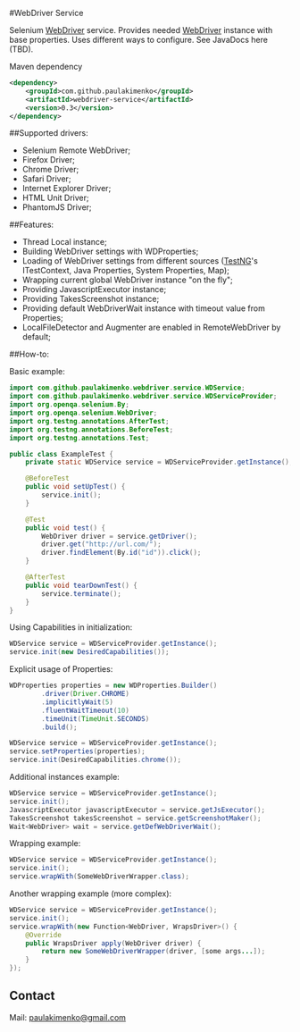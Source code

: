 [WebDriver]: http://docs.seleniumhq.org/projects/webdriver/
[TestNG]: http://testng.org/doc/index.html

#WebDriver Service

Selenium [WebDriver] service. Provides needed [WebDriver] instance with base properties. Uses different ways to configure.
See JavaDocs here (TBD).

Maven dependency

```xml
<dependency>
    <groupId>com.github.paulakimenko</groupId>
    <artifactId>webdriver-service</artifactId>
    <version>0.3</version>
</dependency>
```

##Supported drivers:

 - Selenium Remote WebDriver;
 - Firefox Driver;
 - Chrome Driver;
 - Safari Driver;
 - Internet Explorer Driver;
 - HTML Unit Driver;
 - PhantomJS Driver;

##Features:

 - Thread Local instance;
 - Building WebDriver settings with WDProperties;
 - Loading of WebDriver settings from different sources ([TestNG]'s ITestContext, Java Properties, System Properties, Map);
 - Wrapping current global WebDriver instance "on the fly";
 - Providing JavascriptExecutor instance;
 - Providing TakesScreenshot instance;
 - Providing default WebDriverWait instance with timeout value from Properties;
 - LocalFileDetector and Augmenter are enabled in RemoteWebDriver by default;

##How-to:

Basic example:

```java
import com.github.paulakimenko.webdriver.service.WDService;
import com.github.paulakimenko.webdriver.service.WDServiceProvider;
import org.openqa.selenium.By;
import org.openqa.selenium.WebDriver;
import org.testng.annotations.AfterTest;
import org.testng.annotations.BeforeTest;
import org.testng.annotations.Test;

public class ExampleTest {
    private static WDService service = WDServiceProvider.getInstance();

    @BeforeTest
    public void setUpTest() {
        service.init();
    }

    @Test
    public void test() {
        WebDriver driver = service.getDriver();
        driver.get("http://url.com/");
        driver.findElement(By.id("id")).click();
    }

    @AfterTest
    public void tearDownTest() {
        service.terminate();
    }
}
```

Using Capabilities in initialization:

```java
WDService service = WDServiceProvider.getInstance();
service.init(new DesiredCapabilities());
```

Explicit usage of Properties:

```java
WDProperties properties = new WDProperties.Builder()
        .driver(Driver.CHROME)
        .implicitlyWait(5)
        .fluentWaitTimeout(10)
        .timeUnit(TimeUnit.SECONDS)
        .build();

WDService service = WDServiceProvider.getInstance();
service.setProperties(properties);
service.init(DesiredCapabilities.chrome());
```

Additional instances example:

```java
WDService service = WDServiceProvider.getInstance();
service.init();
JavascriptExecutor javascriptExecutor = service.getJsExecutor();
TakesScreenshot takesScreenshot = service.getScreenshotMaker();
Wait<WebDriver> wait = service.getDefWebDriverWait();
```

Wrapping example:

```java
WDService service = WDServiceProvider.getInstance();
service.init();
service.wrapWith(SomeWebDriverWrapper.class);
```

Another wrapping example (more complex):

```java
WDService service = WDServiceProvider.getInstance();
service.init();
service.wrapWith(new Function<WebDriver, WrapsDriver>() {
    @Override
    public WrapsDriver apply(WebDriver driver) {
        return new SomeWebDriverWrapper(driver, [some args...]);
    }
});
```

## Contact
Mail: [paulakimenko@gmail.com](mailto:paulakimenko@gmail.com)
